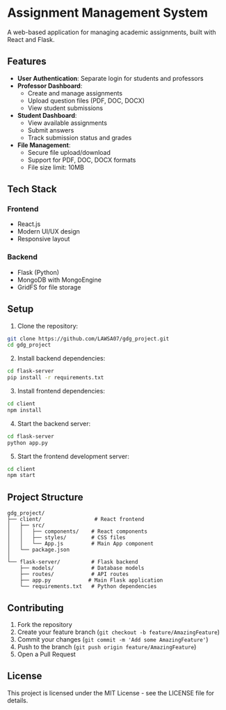 # Assignment Management System

A web-based application for managing academic assignments, built with React and Flask.

## Features

- **User Authentication**: Separate login for students and professors
- **Professor Dashboard**: 
  - Create and manage assignments
  - Upload question files (PDF, DOC, DOCX)
  - View student submissions
- **Student Dashboard**:
  - View available assignments
  - Submit answers
  - Track submission status and grades
- **File Management**:
  - Secure file upload/download
  - Support for PDF, DOC, DOCX formats
  - File size limit: 10MB

## Tech Stack

### Frontend
- React.js
- Modern UI/UX design
- Responsive layout

### Backend
- Flask (Python)
- MongoDB with MongoEngine
- GridFS for file storage

## Setup

1. Clone the repository:
```bash
git clone https://github.com/LAWSA07/gdg_project.git
cd gdg_project
```

2. Install backend dependencies:
```bash
cd flask-server
pip install -r requirements.txt
```

3. Install frontend dependencies:
```bash
cd client
npm install
```

4. Start the backend server:
```bash
cd flask-server
python app.py
```

5. Start the frontend development server:
```bash
cd client
npm start
```

## Project Structure

```
gdg_project/
├── client/                 # React frontend
│   ├── src/
│   │   ├── components/    # React components
│   │   ├── styles/        # CSS files
│   │   └── App.js         # Main App component
│   └── package.json
│
└── flask-server/          # Flask backend
    ├── models/            # Database models
    ├── routes/            # API routes
    ├── app.py            # Main Flask application
    └── requirements.txt   # Python dependencies
```

## Contributing

1. Fork the repository
2. Create your feature branch (`git checkout -b feature/AmazingFeature`)
3. Commit your changes (`git commit -m 'Add some AmazingFeature'`)
4. Push to the branch (`git push origin feature/AmazingFeature`)
5. Open a Pull Request

## License

This project is licensed under the MIT License - see the LICENSE file for details. 